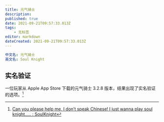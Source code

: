 ```yaml
---
title: 元气骑士
description: 
published: true
date: 2021-09-21T09:57:33.013Z
tags:
    - 无标签
editor: markdown
dateCreated: 2021-09-21T09:57:33.013Z
---
```


```YAML
中文名: 元气骑士
英文名: Soul Knight
```

## 实名验证

一位玩家从 Apple App Store 下载的元气骑士 3.2.8 版本，结果出现了实名验证的选项。[^pipr6c]

[^pipr6c]: [Can you please help me, I don’t speak Chinese! I just wanna play soul knight….. : SoulKnight](https://web.archive.org/web/20210906013732/https://old.reddit.com/r/SoulKnight/comments/pipr6c/can_you_please_help_me_i_dont_speak_chinese_i/)
